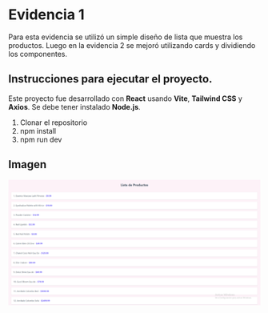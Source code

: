 # Evidencia 1

Para esta evidencia se utilizó un simple diseño de lista que muestra los productos. Luego en la evidencia 2 se mejoró utilizando cards y dividiendo los componentes.

## Instrucciones para ejecutar el proyecto.

Este proyecto fue desarrollado con **React** usando **Vite**, **Tailwind CSS** y **Axios**. Se debe tener instalado **Node.js**.

1. Clonar el repositorio
2. npm install
3. npm run dev

## Imagen

![Captura 1](readme-assets/capturae1.png)
